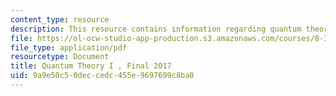 ```yaml
---
content_type: resource
description: This resource contains information regarding quantum theory I, exams.
file: https://ol-ocw-studio-app-production.s3.amazonaws.com/courses/8-321-quantum-theory-i-fall-2017/9a9e50c50deccedc455e9697699c8ba0_MIT8_321F17_Final_2017.pdf
file_type: application/pdf
resourcetype: Document
title: Quantum Theory I , Final 2017
uid: 9a9e50c5-0dec-cedc-455e-9697699c8ba0
---
```

